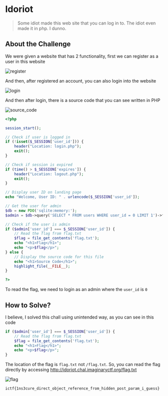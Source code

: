 # Idoriot
> Some idiot made this web site that you can log in to. The idiot even made it in php. I dunno.

## About the Challenge
We were given a website that has 2 functionality, first we can register as a user in this website

![register](images/register.png)

And then, after registered an account, you can also login into the website

![login](images/login.png)

And then after login, there is a source code that you can see written in PHP

![source_code](images/source_code.png)

```php
<?php

session_start();

// Check if user is logged in
if (!isset($_SESSION['user_id'])) {
    header("Location: login.php");
    exit();
}

// Check if session is expired
if (time() > $_SESSION['expires']) {
    header("Location: logout.php");
    exit();
}

// Display user ID on landing page
echo "Welcome, User ID: " . urlencode($_SESSION['user_id']);

// Get the user for admin
$db = new PDO('sqlite:memory:');
$admin = $db->query('SELECT * FROM users WHERE user_id = 0 LIMIT 1')->fetch();

// Check if the user is admin
if ($admin['user_id'] === $_SESSION['user_id']) {
    // Read the flag from flag.txt
    $flag = file_get_contents('flag.txt');
    echo "<h1>Flag</h1>";
    echo "<p>$flag</p>";
} else {
    // Display the source code for this file
    echo "<h1>Source Code</h1>";
    highlight_file(__FILE__);
}

?>
```

To read the flag, we need to login as an admin where the `user_id` is `0`

## How to Solve?
I believe, I solved this chall using unintended way, as you can see in this code

```php
if ($admin['user_id'] === $_SESSION['user_id']) {
    // Read the flag from flag.txt
    $flag = file_get_contents('flag.txt');
    echo "<h1>Flag</h1>";
    echo "<p>$flag</p>";
}
```

The location of the flag is `flag.txt` not `/flag.txt`. So, you can read the flag directly by accessing http://idoriot.chal.imaginaryctf.org/flag.txt

![flag](images/flag.png)

```
ictf{1ns3cure_direct_object_reference_from_hidden_post_param_i_guess}
```